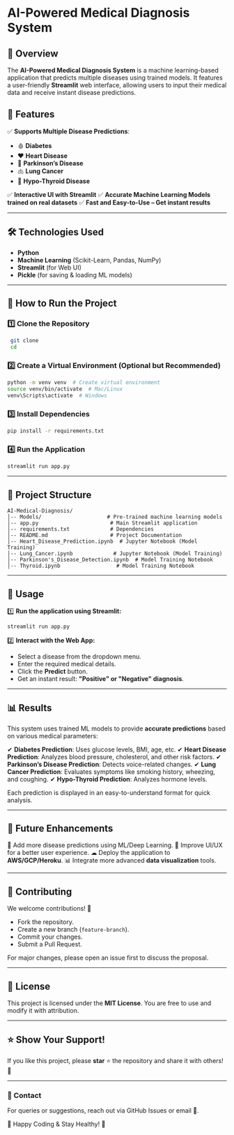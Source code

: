 # AI-Powered Medical Diagnosis System

## 🏥 Overview
The **AI-Powered Medical Diagnosis System** is a machine learning-based application that predicts multiple diseases using trained models. It features a user-friendly **Streamlit** web interface, allowing users to input their medical data and receive instant disease predictions.

## 📌 Features
✅ **Supports Multiple Disease Predictions**:
   - 🩸 **Diabetes**
   - ❤️ **Heart Disease**
   - 🧠 **Parkinson’s Disease**
   - 🫁 **Lung Cancer**
   - 🦋 **Hypo-Thyroid Disease**

✅ **Interactive UI with Streamlit**
✅ **Accurate Machine Learning Models trained on real datasets**
✅ **Fast and Easy-to-Use – Get instant results**

---

## 🛠️ Technologies Used
- **Python** 
- **Machine Learning** (Scikit-Learn, Pandas, NumPy)
- **Streamlit** (for Web UI)
- **Pickle** (for saving & loading ML models)

---

## 🚀 How to Run the Project
### 1️⃣ Clone the Repository
```sh
 git clone 
 cd 
```

### 2️⃣ Create a Virtual Environment (Optional but Recommended)
```sh
python -m venv venv  # Create virtual environment
source venv/bin/activate  # Mac/Linux
venv\Scripts\activate  # Windows
```

### 3️⃣ Install Dependencies
```sh
pip install -r requirements.txt
```

### 4️⃣ Run the Application
```sh
streamlit run app.py
```

---

## 📂 Project Structure
```
AI-Medical-Diagnosis/
│-- Models/                     # Pre-trained machine learning models
│-- app.py                       # Main Streamlit application
│-- requirements.txt             # Dependencies
│-- README.md                    # Project Documentation
│-- Heart_Disease_Prediction.ipynb  # Jupyter Notebook (Model Training)
│-- Lung_Cancer.ipynb             # Jupyter Notebook (Model Training)
│-- Parkinson's_Disease_Detection.ipynb  # Model Training Notebook
│-- Thyroid.ipynb                  # Model Training Notebook
```

---

## 📌 Usage
1️⃣ **Run the application using Streamlit:**
```sh
streamlit run app.py
```

2️⃣ **Interact with the Web App:**
- Select a disease from the dropdown menu.
- Enter the required medical details.
- Click the **Predict** button.
- Get an instant result: **"Positive" or "Negative" diagnosis**.

---

## 📊 Results
This system uses trained ML models to provide **accurate predictions** based on various medical parameters:

✔ **Diabetes Prediction**: Uses glucose levels, BMI, age, etc.
✔ **Heart Disease Prediction**: Analyzes blood pressure, cholesterol, and other risk factors.
✔ **Parkinson’s Disease Prediction**: Detects voice-related changes.
✔ **Lung Cancer Prediction**: Evaluates symptoms like smoking history, wheezing, and coughing.
✔ **Hypo-Thyroid Prediction**: Analyzes hormone levels.

Each prediction is displayed in an easy-to-understand format for quick analysis.

---

## 🔮 Future Enhancements
🚀 Add more disease predictions using ML/Deep Learning.
🎨 Improve UI/UX for a better user experience.
☁ Deploy the application to **AWS/GCP/Heroku**.
📊 Integrate more advanced **data visualization** tools.

---

## 🤝 Contributing
We welcome contributions! 🎉
- Fork the repository.
- Create a new branch (`feature-branch`).
- Commit your changes.
- Submit a Pull Request.

For major changes, please open an issue first to discuss the proposal.

---

## 📜 License
This project is licensed under the **MIT License**. You are free to use and modify it with attribution.

---

## ⭐ Show Your Support!
If you like this project, please **star** ⭐ the repository and share it with others! 🙌

---

### 📩 Contact
For queries or suggestions, reach out via GitHub Issues or email 📧.

🚀 Happy Coding & Stay Healthy! 🏥

